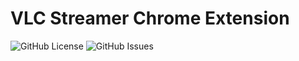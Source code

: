# VLC Streamer Chrome Extension

![GitHub License](https://img.shields.io/github/license/danniel4ev/VLC-Streamer-Chrome-Extension)
![GitHub Issues](https://img.shields.io/github/issues/danniel4ev/VLC-Streamer-Chrome-Extension)